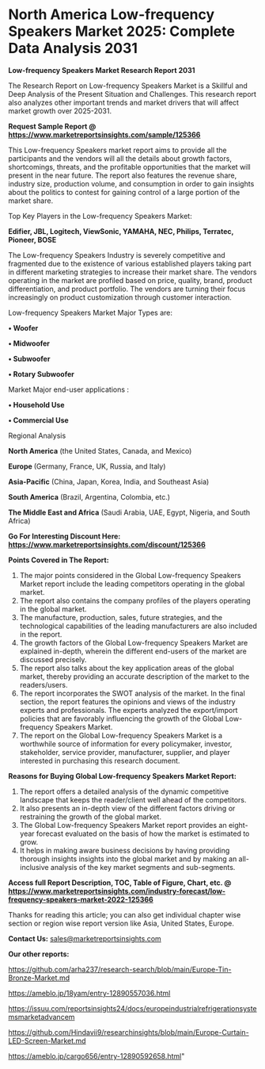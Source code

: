 # North America Low-frequency Speakers Market 2025: Complete Data Analysis 2031

<strong>Low-frequency Speakers Market Research Report 2031</strong>

The Research Report on Low-frequency Speakers Market is a Skillful and Deep Analysis of the Present Situation and Challenges. This research report also analyzes other important trends and market drivers that will affect market growth over 2025-2031.

<strong>Request Sample Report @ <a href=https://www.marketreportsinsights.com/sample/125366>https://www.marketreportsinsights.com/sample/125366</a></strong>

This Low-frequency Speakers market report aims to provide all the participants and the vendors will all the details about growth factors, shortcomings, threats, and the profitable opportunities that the market will present in the near future. The report also features the revenue share, industry size, production volume, and consumption in order to gain insights about the politics to contest for gaining control of a large portion of the market share.

Top Key Players in the Low-frequency Speakers Market:

<strong>Edifier, JBL, Logitech, ViewSonic, YAMAHA, NEC, Philips, Terratec, Pioneer, BOSE</strong>

The Low-frequency Speakers Industry is severely competitive and fragmented due to the existence of various established players taking part in different marketing strategies to increase their market share. The vendors operating in the market are profiled based on price, quality, brand, product differentiation, and product portfolio. The vendors are turning their focus increasingly on product customization through customer interaction.

Low-frequency Speakers Market Major Types are:

<strong>• Woofer

• Midwoofer

• Subwoofer

• Rotary Subwoofer</strong>

Market Major end-user applications :

<strong>• Household Use

• Commercial Use</strong>

Regional Analysis

</u><strong><b>North America</b></strong> (the United States, Canada, and Mexico)

<strong><b>Europe </b></strong>(Germany, France, UK, Russia, and Italy)

<strong><b>Asia-Pacific</b></strong> (China, Japan, Korea, India, and Southeast Asia)

<strong><b>South America</b></strong> (Brazil, Argentina, Colombia, etc.)

<strong><b>The Middle East and Africa</b></strong> (Saudi Arabia, UAE, Egypt, Nigeria, and South Africa)

<strong>Go For Interesting Discount Here: <a href=https://www.marketreportsinsights.com/discount/125366>https://www.marketreportsinsights.com/discount/125366</a></strong>

<strong>Points Covered in The Report:</strong>
<ol>
  <li>The major points considered in the Global Low-frequency Speakers Market report include the leading competitors operating in the global market.</li>
  <li>The report also contains the company profiles of the players operating in the global market.</li>
  <li>The manufacture, production, sales, future strategies, and the technological capabilities of the leading manufacturers are also included in the report.</li>
  <li>The growth factors of the Global Low-frequency Speakers Market are explained in-depth, wherein the different end-users of the market are discussed precisely.</li>
  <li>The report also talks about the key application areas of the global market, thereby providing an accurate description of the market to the readers/users.</li>
  <li>The report incorporates the SWOT analysis of the market. In the final section, the report features the opinions and views of the industry experts and professionals. The experts analyzed the export/import policies that are favorably influencing the growth of the Global Low-frequency Speakers Market.</li>
  <li>The report on the Global Low-frequency Speakers Market is a worthwhile source of information for every policymaker, investor, stakeholder, service provider, manufacturer, supplier, and player interested in purchasing this research document.</li>
</ol>
<strong>Reasons for Buying Global Low-frequency Speakers Market Report:</strong>

<ol>
  <li>The report offers a detailed analysis of the dynamic competitive landscape that keeps the reader/client well ahead of the competitors.</li>
  <li>It also presents an in-depth view of the different factors driving or restraining the growth of the global market.</li>
  <li>The Global Low-frequency Speakers Market report provides an eight-year forecast evaluated on the basis of how the market is estimated to grow.</li>
  <li>It helps in making aware business decisions by having providing thorough insights insights into the global market and by making an all-inclusive analysis of the key market segments and sub-segments.</li>
</ol>
<strong>Access full Report Description, TOC, Table of Figure, Chart, etc. @ <a href=https://www.marketreportsinsights.com/industry-forecast/low-frequency-speakers-market-2022-125366>https://www.marketreportsinsights.com/industry-forecast/low-frequency-speakers-market-2022-125366</a></strong>


Thanks for reading this article; you can also get individual chapter wise section or region wise report version like Asia, United States, Europe.

<strong>Contact Us:</strong>
sales@marketreportsinsights.com

<strong>Our other reports:</strong>

<a href=https://github.com/arha237/research-search/blob/main/Europe-Tin-Bronze-Market.md>https://github.com/arha237/research-search/blob/main/Europe-Tin-Bronze-Market.md</a>

<a href=https://ameblo.jp/18yam/entry-12890557036.html>https://ameblo.jp/18yam/entry-12890557036.html</a>

<a href=https://issuu.com/reportsinsights24/docs/europeindustrialrefrigerationsystemsmarketadvancem>https://issuu.com/reportsinsights24/docs/europeindustrialrefrigerationsystemsmarketadvancem</a>

<a href=https://github.com/Hindavii9/researchinsights/blob/main/Europe-Curtain-LED-Screen-Market.md>https://github.com/Hindavii9/researchinsights/blob/main/Europe-Curtain-LED-Screen-Market.md</a>

<a href=https://ameblo.jp/cargo656/entry-12890592658.html>https://ameblo.jp/cargo656/entry-12890592658.html</a>"
